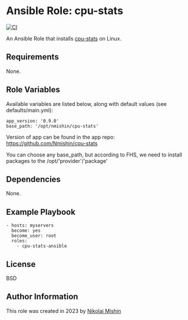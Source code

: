 Ansible Role: cpu-stats
=========
[![CI](https://github.com/Nmishin/cpu-stats-ansible/actions/workflows/ci.yml/badge.svg)](https://github.com/Nmishin/cpu-stats-ansible/actions/workflows/ci.yml)

An Ansible Role that installs [cpu-stats](https://github.com/Nmishin/cpu-stats) on Linux.

Requirements
------------
None.

Role Variables
--------------
Available variables are listed below, along with default values (see defaults/main.yml):

    app_version: '0.9.0'
    base_path: '/opt/nmishin/cpu-stats'

Version of app can be found in the app repo: https://github.com/Nmishin/cpu-stats

You can choose any base_path, but according to FHS, we need to install packages to the /opt/'provider'/'package'

Dependencies
------------
None.

Example Playbook
---------------

    - hosts: myservers
      become: yes
      become_user: root
      roles:
        - cpu-stats-ansible

License
-------

BSD

Author Information
------------------
This role was created in 2023 by [Nikolai Mishin](https://www.linkedin.com/in/nikolai-mishin/)
